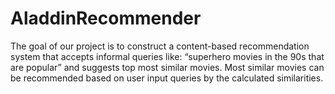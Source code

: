 # AladdinRecommender

The goal of our project is to construct a content-based recommendation system that accepts informal queries like: “superhero movies in the 90s that are popular” and suggests top most similar movies. Most similar movies can be recommended based on user input queries by the calculated similarities.
